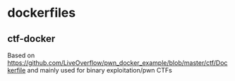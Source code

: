 # dockerfiles

## ctf-docker

Based on https://github.com/LiveOverflow/pwn_docker_example/blob/master/ctf/Dockerfile and mainly used for binary exploitation/pwn CTFs

